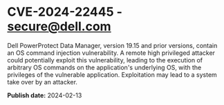 # CVE-2024-22445 - secure@dell.com


Dell PowerProtect Data Manager, version 19.15 and prior versions, contain an OS command injection vulnerability. A remote high privileged attacker could potentially exploit this vulnerability, leading to the execution of arbitrary OS commands on the application's underlying OS, with the privileges of the vulnerable application. Exploitation may lead to a system take over by an attacker.



**Publish date:** 2024-02-13
